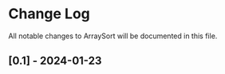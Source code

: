 # Change Log

All notable changes to ArraySort will be documented in this file.

## [0.1] - 2024-01-23
